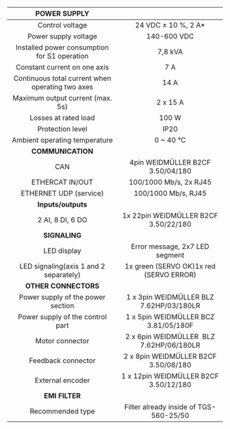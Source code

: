 | **POWER SUPPLY** |   |
| :---: | :---: |
| Control voltage | 24 VDC ± 10 %, 2 A* |
| Power supply voltage | 140-600 VDC |
| Installed power consumption for S1 operation | 7,8 kVA |
| Constant current on one axis | 7 A |
| Continuous total current when operating two axes | 14 A |
| Maximum output current (max. 5s) | 2 x 15 A |
| Losses at rated load | 100 W |
| Protection level | IP20 |
| Ambient operating temperature | 0 ~ 40 °C |
| **COMMUNICATION** |   |
| CAN | 4pin WEIDMÜLLER  B2CF 3.50/04/180 |
| ETHERCAT IN/OUT | 100/1000 Mb/s, 2x RJ45 |
| ETHERNET UDP (service) | 100/1000 Mb/s, RJ45 |
| **Inputs/outputs** |   |
| 2 AI, 8 DI, 6 DO | 1x 22pin WEIDMÜLLER  B2CF 3.50/22/180 |
| **SIGNALING** |   |
| LED display | Error message, 2x7 LED segment |
| LED signaling(axis 1 and 2 separately) | 1x green (SERVO OK)1x red (SERVO ERROR) |
| **OTHER CONNECTORS** |   |
| Power supply of the power section | 1 x 3pin WEIDMÜLLER BLZ 7.62HP/03/180LR |
| Power supply of the control part | 1 x 5pin WEIDMÜLLER BCZ 3.81/05/180F |
| Motor connector | 2 x 6pin WEIDMÜLLER  BLZ 7.62HP/06/180LR |
| Feedback connector | 2 x 8pin WEIDMÜLLER B2CF 3.50/08/180 |
| External encoder | 1 x 12pin WEIDMÜLLER B2CF 3.50/12/180 |
| **EMI FILTER** |
| Recommended type | Filter already inside of TGS-560-25/50 |
